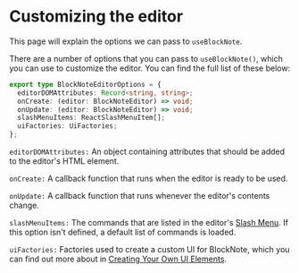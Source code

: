 # Customizing the editor

This page will explain the options we can pass to `useBlockNote`.

There are a number of options that you can pass to `useBlockNote()`, which you can use to customize the editor. You can find the full list of these below:

```typescript
export type BlockNoteEditorOptions = {
  editorDOMAttributes: Record<string, string>;
  onCreate: (editor: BlockNoteEditor) => void;
  onUpdate: (editor: BlockNoteEditor) => void;
  slashMenuItems: ReactSlashMenuItem[];
  uiFactories: UiFactories;
};
```

`editorDOMAttributes:` An object containing attributes that should be added to the editor's HTML element.

`onCreate:` A callback function that runs when the editor is ready to be used.

`onUpdate:` A callback function that runs whenever the editor's contents change.

`slashMenuItems:` The commands that are listed in the editor's [Slash Menu](slash-menu.md). If this option isn't defined, a default list of commands is loaded.

`uiFactories:` Factories used to create a custom UI for BlockNote, which you can find out more about in [Creating Your Own UI Elements](vanilla-js#creating-your-own-ui-elements).